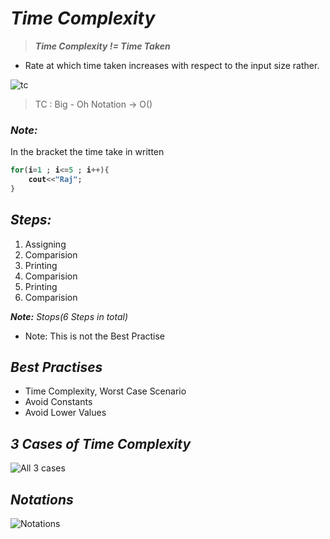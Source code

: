  # _Time Complexity_


> _**Time Complexity != Time Taken**_

- Rate at which time taken increases with respect to the input size rather.

![tc](https://user-images.githubusercontent.com/91872149/210204496-2692d57c-0dd0-4e8f-a331-bd1d66792889.png)


> TC : Big - Oh Notation -> O()

### _Note:_

In the bracket the time take in written
<b>

```cpp
for(i=1 ; i<=5 ; i++){
    cout<<"Raj";
}
```
</b>

## _Steps:_

1. Assigning
2. Comparision
3. Printing
4. Comparision
5. Printing
6. Comparision<br>

**_Note:_** _Stops(6 Steps in total)_

- Note: This is not the Best Practise

## _Best Practises_

- Time Complexity, Worst Case Scenario
- Avoid Constants
- Avoid Lower Values

## _3 Cases of Time Complexity_

![All 3 cases](https://user-images.githubusercontent.com/91872149/210206118-0cf9b3e3-abe7-40d7-b94b-e26eba5812e4.png)

## _Notations_
![Notations](https://user-images.githubusercontent.com/91872149/210206963-13b21b89-42c3-4f02-bcc8-3091c8d68223.png)

